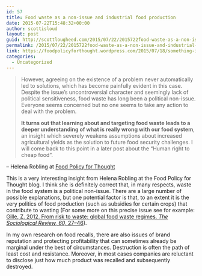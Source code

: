 ```yaml
---
id: 57
title: Food waste as a non-issue and industrial food production
date: 2015-07-22T15:48:32+00:00
author: scottisloud
layout: post
guid: http://scottlougheed.com/2015/07/22/2015722food-waste-as-a-non-issue-and-industrial-food-production/
permalink: /2015/07/22/2015722food-waste-as-a-non-issue-and-industrial-food-production/
link: https://foodpolicyforthought.wordpress.com/2015/07/18/something-is-happening-in-the-food-waste-business/
categories:
  - Uncategorized
---
```

> However, agreeing on the existence of a problem never automatically led to solutions, which has become painfully evident in this case. Despite the issue’s uncontroversial character and seemingly lack of political sensitiveness, food waste has long been a political non-issue. Everyone seems concerned but no one seems to take any action to deal with the problem.
>
> **It turns out that learning about and targeting food waste leads to a deeper understanding of what is really wrong with our food system**, an insight which severely weakens assumptions about increased agricultural yields as the solution to future food security challenges. I will come back to this point in a later post about the “Human right to cheap food”.

– Helena Robling at [Food Policy for Thought](https://foodpolicyforthought.wordpress.com/2015/07/18/something-is-happening-in-the-food-waste-business/0)

This is a very interesting insight from Helena Robling at the Food Policy for Thought blog. I think she is definitely correct that, in many respects, waste in the food system is a political non-issue. There are a large number of possible explanations, but one potential factor&nbsp;is that, to an extent it is the very politics of food production (such as subsidies for certain crops) that contribute to wasting (For some more on this precise issue see for example: [Gille, Z. 2012. From risk to waste: global food waste regimes. _The Sociological Review, 60,_ 27–46](http://doi.org/10.1111/1467-954X.12036)).

In my own research on food recalls, there are also issues of brand reputation and protecting profitability that can sometimes already be marginal under the best of circumstances. Destruction is often the path of least cost and resistance. Moreover, in most cases companies are reluctant to disclose just how much product was recalled and subsequently destroyed.&nbsp;
